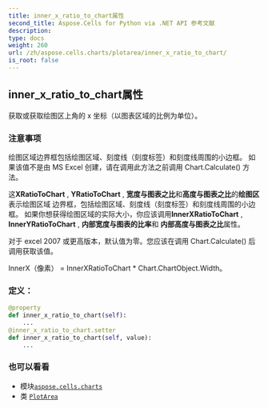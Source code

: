 ```yaml
---
title: inner_x_ratio_to_chart属性
second_title: Aspose.Cells for Python via .NET API 参考文献
description:
type: docs
weight: 260
url: /zh/aspose.cells.charts/plotarea/inner_x_ratio_to_chart/
is_root: false
---
```

## inner_x_ratio_to_chart属性

获取或获取绘图区上角的 x 坐标（以图表区域的比例为单位）。

### 注意事项

绘图区域边界框包括绘图区域、刻度线（刻度标签）和刻度线周围的小边框。
如果该值不是由 MS Excel 创建，请在调用此方法之前调用 Chart.Calculate() 方法。


这**XRatioToChart** , **YRatioToChart** , **宽度与图表之比**和**高度与图表之比**的**绘图区**表示绘图区域
边界框，包括绘图区域、刻度线（刻度标签）和刻度线周围的小边框。
如果你想获得绘图区域的实际大小，你应该调用**InnerXRatioToChart** , **InnerYRatioToChart** , **内部宽度与图表的比率**和
**内部高度与图表之比**属性。


对于 excel 2007 或更高版本，默认值为零。您应该在调用 Chart.Calculate() 后调用获取该值。

 
InnerX（像素） = InnerXRatioToChart * Chart.ChartObject.Width。
### 定义：
```python
@property
def inner_x_ratio_to_chart(self):
    ...
@inner_x_ratio_to_chart.setter
def inner_x_ratio_to_chart(self, value):
    ...
```

### 也可以看看
* 模块[`aspose.cells.charts`](../../)
* 类 [`PlotArea`](/cells/python-net/zh/aspose.cells.charts/plotarea)
